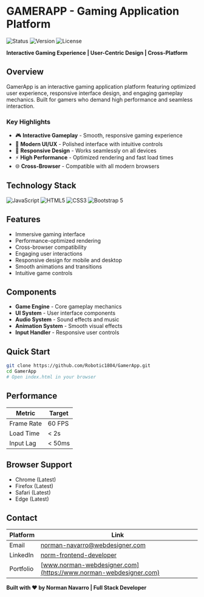 # GAMERAPP - Gaming Application Platform

![Status](https://img.shields.io/badge/Status-Active-brightgreen?style=for-the-badge)
![Version](https://img.shields.io/badge/Version-1.5.0-blue?style=for-the-badge)
![License](https://img.shields.io/badge/License-MIT-green?style=for-the-badge)

**Interactive Gaming Experience | User-Centric Design | Cross-Platform**

## Overview

GamerApp is an interactive gaming application platform featuring optimized user experience, responsive interface design, and engaging gameplay mechanics. Built for gamers who demand high performance and seamless interaction.

### Key Highlights

- 🎮 **Interactive Gameplay** - Smooth, responsive gaming experience
- 🎨 **Modern UI/UX** - Polished interface with intuitive controls
- 📱 **Responsive Design** - Works seamlessly on all devices
- ⚡ **High Performance** - Optimized rendering and fast load times
- 🌐 **Cross-Browser** - Compatible with all modern browsers

## Technology Stack

![JavaScript](https://img.shields.io/badge/JavaScript-F7DF1E?style=flat-square&logo=javascript&logoColor=black)
![HTML5](https://img.shields.io/badge/HTML5-E34C26?style=flat-square&logo=html5&logoColor=white)
![CSS3](https://img.shields.io/badge/CSS3-1572B6?style=flat-square&logo=css3&logoColor=white)
![Bootstrap 5](https://img.shields.io/badge/Bootstrap%205-7952B3?style=flat-square&logo=bootstrap&logoColor=white)

## Features

- Immersive gaming interface
- Performance-optimized rendering
- Cross-browser compatibility
- Engaging user interactions
- Responsive design for mobile and desktop
- Smooth animations and transitions
- Intuitive game controls

## Components

- **Game Engine** - Core gameplay mechanics
- **UI System** - User interface components
- **Audio System** - Sound effects and music
- **Animation System** - Smooth visual effects
- **Input Handler** - Responsive user controls

## Quick Start
```bash
git clone https://github.com/Robotic1804/GamerApp.git
cd GamerApp
# Open index.html in your browser
```

## Performance

| Metric | Target |
|--------|--------|
| Frame Rate | 60 FPS |
| Load Time | < 2s |
| Input Lag | < 50ms |

## Browser Support

- Chrome (Latest)
- Firefox (Latest)
- Safari (Latest)
- Edge (Latest)

## Contact

| Platform | Link |
|----------|------|
| Email | norman-navarro@webdesigner.com |
| LinkedIn | [norm-frontend-developer](https://www.linkedin.com/in/norm-frontend-developer/) |
| Portfolio | [www.norman-webdesigner.com](https://www.norman-webdesigner.com) |

**Built with ❤️ by Norman Navarro | Full Stack Developer**
